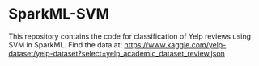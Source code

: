 # SparkML-SVM
This repository contains the code for classification of Yelp reviews using SVM in SparkML.
Find the data at: https://www.kaggle.com/yelp-dataset/yelp-dataset?select=yelp_academic_dataset_review.json
